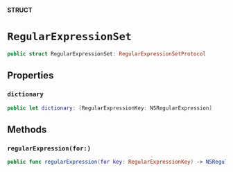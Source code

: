 **STRUCT**

# `RegularExpressionSet`

```swift
public struct RegularExpressionSet: RegularExpressionSetProtocol
```

## Properties
### `dictionary`

```swift
public let dictionary: [RegularExpressionKey: NSRegularExpression]
```

## Methods
### `regularExpression(for:)`

```swift
public func regularExpression(for key: RegularExpressionKey) -> NSRegularExpression!
```
